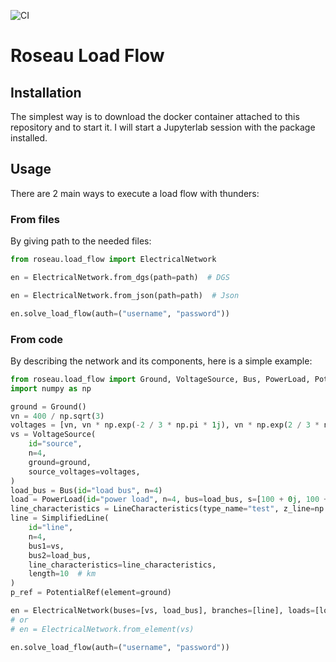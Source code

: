 ![CI](https://github.com/RoseauTechnologies/Roseau_Load_Flow/workflows/CI/badge.svg)

# Roseau Load Flow #

## Installation ##

The simplest way is to download the docker container attached to this repository and to start it. I will start a
Jupyterlab session with the package installed.

## Usage ##

There are 2 main ways to execute a load flow with thunders:

### From files ###

By giving path to the needed files:

```python
from roseau.load_flow import ElectricalNetwork

en = ElectricalNetwork.from_dgs(path=path)  # DGS

en = ElectricalNetwork.from_json(path=path)  # Json

en.solve_load_flow(auth=("username", "password"))
```

### From code ###

By describing the network and its components, here is a simple example:

```python
from roseau.load_flow import Ground, VoltageSource, Bus, PowerLoad, PotentialRef, SimplifiedLine, ElectricalNetwork, LineCharacteristics
import numpy as np

ground = Ground()
vn = 400 / np.sqrt(3)
voltages = [vn, vn * np.exp(-2 / 3 * np.pi * 1j), vn * np.exp(2 / 3 * np.pi * 1j)]
vs = VoltageSource(
    id="source",
    n=4,
    ground=ground,
    source_voltages=voltages,
)
load_bus = Bus(id="load bus", n=4)
load = PowerLoad(id="power load", n=4, bus=load_bus, s=[100 + 0j, 100 + 0j, 100 + 0j])
line_characteristics = LineCharacteristics(type_name="test", z_line=np.eye(4, dtype=complex))
line = SimplifiedLine(
    id="line",
    n=4,
    bus1=vs,
    bus2=load_bus,
    line_characteristics=line_characteristics,
    length=10  # km
)
p_ref = PotentialRef(element=ground)

en = ElectricalNetwork(buses=[vs, load_bus], branches=[line], loads=[load], special_elements=[p_ref, ground])
# or
# en = ElectricalNetwork.from_element(vs)

en.solve_load_flow(auth=("username", "password"))
```

<!-- Local Variables: -->
<!-- mode: gfm -->
<!-- coding: utf-8-unix -->
<!-- ispell-local-dictionary: "british" -->
<!-- End: -->
